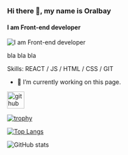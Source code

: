 ### Hi there 👋, my name is Oralbay
#### I am Front-end developer
![I am Front-end developer](https://arturssmirnovs.github.io/github-profile-readme-generator/images/banner.png)

bla bla bla

Skills: REACT / JS / HTML / CSS / GIT

- 🔭 I’m currently working on this page. 


[<img src='https://cdn.jsdelivr.net/npm/simple-icons@3.0.1/icons/github.svg' alt='github' height='40'>](https://github.com/https://github.com/orallarooo)  

[![trophy](https://github-profile-trophy.vercel.app/?username=https://github.com/orallarooo)](https://github.com/ryo-ma/github-profile-trophy)

[![Top Langs](https://github-readme-stats.vercel.app/api/top-langs/?username=https://github.com/orallarooo)](https://github.com/anuraghazra/github-readme-stats)

![GitHub stats](https://github-readme-stats.vercel.app/api?username=https://github.com/orallarooo&show_icons=true)  

